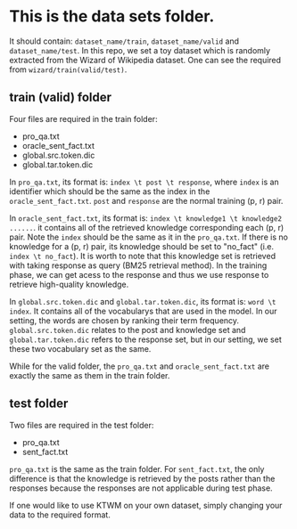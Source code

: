 # This is the data sets folder. 
It should contain: `dataset_name/train`, `dataset_name/valid` and `dataset_name/test`. In this repo, we set a toy dataset which is randomly extracted from the Wizard of Wikipedia dataset. One can see the required from `wizard/train(valid/test)`.

## train (valid) folder

Four files are required in the train folder: 

* pro_qa.txt
* oracle_sent_fact.txt
* global.src.token.dic
* global.tar.token.dic

In `pro_qa.txt`, its format is: `index \t post \t response`, where `index` is an identifier which should be the same as the index in the `oracle_sent_fact.txt`. `post` and `response` are the normal training (p, r) pair.

In `oracle_sent_fact.txt`, its format is: `index \t knowledge1 \t knowledge2 ......`. it contains all of the retrieved knowledge corresponding each (p, r) pair. Note the `index` should be the same as it in the `pro_qa.txt`. If there is no knowledge for a (p, r) pair, its knowledge should be set to "no_fact" (i.e. `index \t no_fact`). It is worth to note that this knowledge set is retrieved with taking response as query (BM25 retrieval method). In the training phase, we can get acess to the response and thus we use response to retrieve high-quality knowledge.

In `global.src.token.dic` and `global.tar.token.dic`, its format is: `word \t index`. It contains all of the vocabularys that are used in the model. In our setting, the words are chosen by ranking their term frequency. `global.src.token.dic` relates to the post and knowledge set and `global.tar.token.dic` refers to the response set, but in our setting, we set these two vocabulary set as the same.

While for the valid folder, the `pro_qa.txt` and `oracle_sent_fact.txt` are exactly the same as them in the train folder.

## test folder
Two files are required in the test folder: 

* pro_qa.txt
* sent_fact.txt

`pro_qa.txt` is the same as the train folder. For `sent_fact.txt`, the only difference is that the knowledge is retrieved by the posts rather than the responses because the responses are not applicable during test phase.

If one would like to use KTWM on your own dataset, simply changing your data to the required format.


